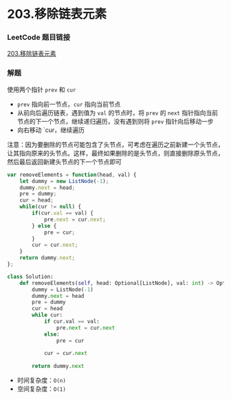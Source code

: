 # 203.移除链表元素

### LeetCode 题目链接

[203.移除链表元素](https://leetcode.cn/problems/remove-linked-list-elements/)

### 解题

使用两个指针 `prev` 和 `cur`
- `prev` 指向前一节点，`cur` 指向当前节点
- 从前向后遍历链表，遇到值为 `val` 的节点时，将 `prev` 的 `next` 指针指向当前节点的下一个节点，继续递归遍历，没有遇到则将 `prev` 指针向后移动一步
- 向右移动 `cur，继续遍历
  
注意：因为要删除的节点可能包含了头节点，可考虑在遍历之前新建一个头节点，让其指向原来的头节点。这样，最终如果删除的是头节点，则直接删除原头节点，然后最后返回新建头节点的下一个节点即可

```js
var removeElements = function(head, val) {
    let dummy = new ListNode(-1);
    dummy.next = head;
    pre = dummy;
    cur = head;
    while(cur != null) {
        if(cur.val == val) {
            pre.next = cur.next;
        } else {
            pre = cur;
        }
        cur = cur.next;
    }
    return dummy.next;
};
```
```python
class Solution:
    def removeElements(self, head: Optional[ListNode], val: int) -> Optional[ListNode]:
        dummy = ListNode(-1)
        dummy.next = head
        pre = dummy
        cur = head
        while cur:
            if cur.val == val:
                pre.next = cur.next
            else:
                pre = cur
            
            cur = cur.next
        
        return dummy.next
```
- 时间复杂度：`O(n)`
- 空间复杂度：`O(1)`